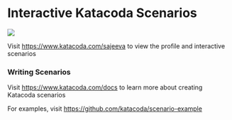 # Interactive Katacoda Scenarios

[![](http://shields.katacoda.com/katacoda/sajeeva/count.svg)](https://www.katacoda.com/sajeeva "Get your profile on Katacoda.com")

Visit https://www.katacoda.com/sajeeva to view the profile and interactive scenarios

### Writing Scenarios
Visit https://www.katacoda.com/docs to learn more about creating Katacoda scenarios

For examples, visit https://github.com/katacoda/scenario-example
